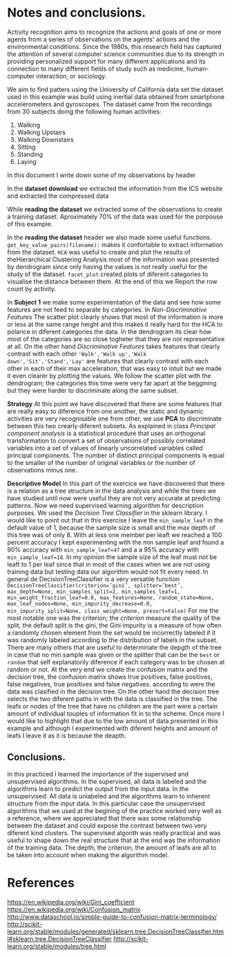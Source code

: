 # Notes and conclusions.

Activity recognition aims to recognize the actions and goals of one or more agents from a series of observations on the agents' actions and the environmental conditions. Since the 1980s, this research field has captured the attention of several computer science communities due to its strength in providing personalized support for many different applications and its connection to many different fields of study such as medicine, human-computer interaction, or sociology.

We aim to find patters using the University of California data set the dataset used in this example was build using inertial data obtained from smartphone accelerometers and gyroscopes. The dataset came from the recordings from 30 subjects doing the following human activities:
1. Walking
2. Walking Upstairs
3. Walking Downstairs
4. Sitting
5. Standing
6. Laying


In this document I write down some of my observations by header


In the **dataset download** we extracted the information from the ICS website and extracted the compressed data


While **reading the dataset** we extracted some of the observations to create a training dataset. Aproximately 70% of the data was used for the porpouse of this example. 


In the **reading the dataset** header we also made some useful functions. `get_key_value_pairs(filename):` makes it confortable to extract information from the dataset. `HCA` was useful to create and plot the results of theHierarchical Clustering Analysis most of the information was presented by dendrogram since only having the values is not really useful for the study of the dataset. `facet_plot` created plots of diferent categories to visualise the distance between them. At the end of this we Report the row count by activity.


In **Subject 1** we make some experimentation of the data and see how some features are not feed to separate by categories. In *Non-Discriminative Features* The scatter plot clearly shows that most of the information is more or less at the same range height and this makes it really hard for the HCA to polarice in diferent categories the data. In the dendrogram its clear how most of the categories are so close togheter that they are not representative at all. On the other hand *Discriminative Features* takes features that clearly contrast with each other `'Walk','Walk up','Walk down','Sit','Stand','Lay'` are features that clearly contrast with each other in each of their max acceleration, that was easy to intuit but we made it even clearer by plotting the values. We follow the scatter plot with the dendrogram; the categories this time were very far apart at the beggining but they were harder to discriminate along the same subset.


**Strategy** At this point we have discovered that there are some features that are really easy to diference from one another, the static and dynamic activities are very recognisable one from other, we use  **PCA** to discriminate between this two crearly diferent subsets. As explained in class *Principal component analysis* is a statistical procedure that uses an orthogonal transformation to convert a set of observations of possibly correlated variables into a set of values of linearly uncorrelated variables called principal components. The number of distinct principal components is equal to the smaller of the number of original variables or the number of observations minus one.


 **Descriptive Model**  In this part of the exercice we have discovered that there is a relation as a tree structure in the data analysis and while the trees we have studied until now were useful they are not very accurate at predicting patterns. Now we need supervised learning algorithm for description purposes. We used the *Decision Tree Classifier* in the sklearn library. I would like to point out that in this exercise I leave the `min_sample_leaf` in the default value of 1, because the sample size is small and the max depth of this tree was of only 8. With at less one member per leaft we reached a 100 percent accuracy I kept experimenting with the min sample leaf and found a 90% accuracy with `min_sample_leaf=47`  and a  a 95% accuracy with `min_sample_leaf=18`. In my opinion the sample size of the leaf must not be leaft to 1 per leaf since that in most of the cases when we are not using training data but testing data our algorithm would not fit every need. In general de DecisionTreeClassifier is a very versatile function `DecisionTreeClassifier(criterion=’gini’, splitter=’best’, max_depth=None, min_samples_split=2, min_samples_leaf=1, min_weight_fraction_leaf=0.0, max_features=None, random_state=None, max_leaf_nodes=None, min_impurity_decrease=0.0, min_impurity_split=None, class_weight=None, presort=False)` For me the most notable one was the criterion; the *criterion*  measure the quality of the split, the default split is the gini, the Gini impurity is a measure of how often a randomly chosen element from the set would be incorrectly labeled if it was randomly labeled according to the distribution of labels in the subset. There are many others that are useful to determinate the depgth of the tree in case that no min sample was given or the splitter that can be the `best` or `random` that self explanatorily diference if each category was to be chosen at random or not. At the very end we create the confusion matrix and the decision tree, the confusion matrix shows true positives, false positives, false negatives, true positives and false negatives. according to were the data was clasified in the decision tree. On the other hand the decision tree selects the two diferent paths in with the data is classified in the tree. The leafs or nodes of the tree that have no children are the part were a certain amount of individual touples of information fit in to the scheme. Once more I would like to highlight that due to the low amount of data presented in this example and although I experimented with diferent heights and amount of leafs I leave it as it is because the deapth. 


## Conclusions.
In this practiced I learned the importance of the supervised and unsupervised algorithms. In the supervised, all data is labeled and the algorithms learn to predict the output from the input data. In the unsupervised: All data is unlabeled and the algorithms learn to inherent structure from the input data.
In this particular case the unsupervised algorithms that we used at the begining of the practice worked very well as a reference, where we appreciated that there was some relationship between the dataset and could expose the contrast between two very diferent kind clusters. The supervised algorith was really practical and was useful to shape down the real structure that at the end was the information of the training data. The depth, the criterion, the amount of leafs are all to be taken into account when making the algorithm model.

# References
 https://en.wikipedia.org/wiki/Gini_coefficient
 https://en.wikipedia.org/wiki/Confusion_matrix
 http://www.dataschool.io/simple-guide-to-confusion-matrix-terminology/
 http://scikit-learn.org/stable/modules/generated/sklearn.tree.DecisionTreeClassifier.html#sklearn.tree.DecisionTreeClassifier
 http://scikit-learn.org/stable/modules/tree.html
